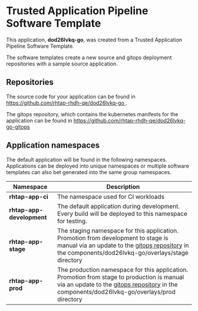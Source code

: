 # Trusted Application Pipeline Software Template

This application, **dod26lvkq-go**, was created from a Trusted Application Pipeline Software Template.

The software templates create a new source and gitops deployment repositories with a sample source application. 

## Repositories

The source code for your application can be found in [https://github.com/rhtap-rhdh-qe/dod26lvkq-go ](https://github.com/rhtap-rhdh-qe/dod26lvkq-go ).
 
The gitops repository, which contains the kubernetes manifests for the application can be found in 
[https://github.com/rhtap-rhdh-qe/dod26lvkq-go-gitops ](https://github.com/rhtap-rhdh-qe/dod26lvkq-go-gitops ) 

## Application namespaces 

The default application will be found in the following namespaces. Applications can be deployed into unique namespaces or multiple software templates can also bet generated into the same group namespaces.  

|  Namespace   |  Description   |  
| -------- | -------- |
| **rhtap-app-ci** | The namespace used for CI workloads |
| **rhtap-app-development** | The default application during development. Every build will be deployed to this namespace for testing. |
| **rhtap-app-stage** | The staging namespace for this application. Promotion from development to stage is manual via an update to the [gitops repository](https://github.com/rhtap-rhdh-qe/dod26lvkq-go-gitops ) in the components/dod26lvkq-go/overlays/stage directory |
| **rhtap-app-prod** | The production namespace for this application. Promotion from stage to production is manual via an update to the [gitops repository](https://github.com/rhtap-rhdh-qe/dod26lvkq-go-gitops ) in the components/dod26lvkq-go/overlays/prod directory |